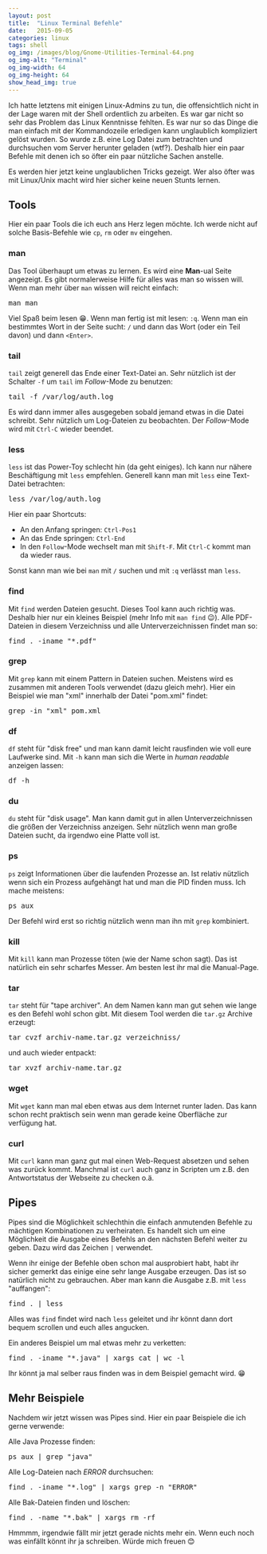 ```yaml
---
layout: post
title:  "Linux Terminal Befehle"
date:   2015-09-05
categories: linux
tags: shell
og_img: /images/blog/Gnome-Utilities-Terminal-64.png
og_img-alt: "Terminal"
og_img-width: 64
og_img-height: 64
show_head_img: true
---
```

Ich hatte letztens mit einigen Linux-Admins zu tun, die offensichtlich nicht in der Lage waren mit der Shell ordentlich zu arbeiten. Es war gar nicht so sehr das Problem das Linux Kenntnisse fehlten. Es war nur so das Dinge die man einfach mit der Kommandozeile erledigen kann unglaublich kompliziert gelöst wurden. So wurde z.B. eine Log Datei zum betrachten und durchsuchen vom Server herunter geladen (wtf?). Deshalb hier ein paar Befehle mit denen ich so öfter ein paar nützliche Sachen anstelle.

Es werden hier jetzt keine unglaublichen Tricks gezeigt. Wer also öfter was mit Linux/Unix macht wird hier sicher keine neuen Stunts lernen.

## Tools

Hier ein paar Tools die ich euch ans Herz legen möchte. Ich werde nicht auf solche Basis-Befehle wie `cp`, `rm` oder `mv` eingehen.

### man

Das Tool überhaupt um etwas zu lernen. Es wird eine **Man**-ual Seite angezeigt. Es gibt normalerweise Hilfe für alles was man so wissen will. Wenn man mehr über `man` wissen will reicht einfach:

<pre>
man man
</pre>

Viel Spaß beim lesen :grin:. Wenn man fertig ist mit lesen: `:q`. Wenn man ein bestimmtes Wort in der Seite sucht: `/` und dann das Wort (oder ein Teil davon) und dann `<Enter>`.

### tail

`tail` zeigt generell das Ende einer Text-Datei an. Sehr nützlich ist der Schalter `-f` um `tail` im *Follow*-Mode zu benutzen:

<pre>
tail -f /var/log/auth.log
</pre>

Es wird dann immer alles ausgegeben sobald jemand etwas in die Datei schreibt. Sehr nützlich um Log-Dateien zu beobachten. Der *Follow*-Mode wird mit `Ctrl-C` wieder beendet.

### less

`less` ist das Power-Toy schlecht hin (da geht einiges). Ich kann nur nähere Beschäftigung mit `less` empfehlen. Generell kann man mit `less` eine Text-Datei betrachten:

<pre>
less /var/log/auth.log
</pre>

Hier ein paar Shortcuts:

* An den Anfang springen: `Ctrl-Pos1`
* An das Ende springen: `Ctrl-End`
* In den `Follow`-Mode wechselt man mit `Shift-F`. Mit `Ctrl-C` kommt man da wieder raus.

Sonst kann man wie bei `man` mit `/` suchen und mit `:q` verlässt man `less`.

### find

Mit `find` werden Dateien gesucht. Dieses Tool kann auch richtig was. Deshalb hier nur ein kleines Beispiel (mehr Info mit `man find` :wink:). Alle PDF-Dateien in diesem Verzeichniss und alle Unterverzeichnissen findet man so:

<pre>
find . -iname "*.pdf"
</pre>

### grep

Mit `grep` kann mit einem Pattern in Dateien suchen. Meistens wird es zusammen mit anderen Tools verwendet (dazu gleich mehr). Hier ein Beispiel wie man "xml" innerhalb der Datei "pom.xml" findet:

<pre>
grep -in "xml" pom.xml
</pre>

### df

`df` steht für "disk free" und man kann damit leicht rausfinden wie voll eure Laufwerke sind. Mit `-h` kann man sich die Werte in *human readable* anzeigen lassen:

<pre>
df -h
</pre>

### du

`du` steht für "disk usage". Man kann damit gut in allen Unterverzeichnissen die größen der Verzeichniss anzeigen. Sehr nützlich wenn man große Dateien sucht, da irgendwo eine Platte voll ist.

### ps

`ps` zeigt Informationen über die laufenden Prozesse an. Ist relativ nützlich wenn sich ein Prozess aufgehängt hat und man die PID finden muss. Ich mache meistens:

<pre>
ps aux
</pre>

Der Befehl wird erst so richtig nützlich wenn man ihn mit `grep` kombiniert.

### kill

Mit `kill` kann man Prozesse töten (wie der Name schon sagt). Das ist natürlich ein sehr scharfes Messer. Am besten lest ihr mal die Manual-Page.

### tar

`tar` steht für "tape archiver". An dem Namen kann man gut sehen wie lange es den Befehl wohl schon gibt. Mit diesem Tool werden die `tar.gz` Archive erzeugt:

<pre>
tar cvzf archiv-name.tar.gz verzeichniss/
</pre>

und auch wieder entpackt:

<pre>
tar xvzf archiv-name.tar.gz
</pre>

### wget

Mit `wget` kann man mal eben etwas aus dem Internet runter laden. Das kann schon recht praktisch sein wenn man gerade keine Oberfläche zur verfügung hat.

### curl

Mit `curl` kann man ganz gut mal einen Web-Request absetzen und sehen was zurück kommt. Manchmal ist `curl` auch ganz in Scripten um z.B. den Antwortstatus der Webseite zu checken o.ä.

## Pipes

Pipes sind die Möglichkeit schlechthin die einfach anmutenden Befehle zu mächtigen Kombinationen zu verheiraten. Es handelt sich um eine Möglichkeit die Ausgabe eines Befehls an den nächsten Befehl weiter zu geben. Dazu wird das Zeichen `|` verwendet.

Wenn ihr einige der Befehle oben schon mal ausprobiert habt, habt ihr sicher gemerkt das einige eine sehr lange Ausgabe erzeugen. Das ist so natürlich nicht zu gebrauchen. Aber man kann die Ausgabe z.B. mit `less` "auffangen":

<pre>
find . | less
</pre>

Alles was `find` findet wird nach `less` geleitet und ihr könnt dann dort bequem scrollen und euch alles angucken.

Ein anderes Beispiel um mal etwas mehr zu verketten:

<pre>
find . -iname "*.java" | xargs cat | wc -l
</pre>

Ihr könnt ja mal selber raus finden was in dem Beispiel gemacht wird. :grin:

## Mehr Beispiele

Nachdem wir jetzt wissen was Pipes sind. Hier ein paar Beispiele die ich gerne verwende:

Alle Java Prozesse finden:
<pre>
ps aux | grep "java"
</pre>

Alle Log-Dateien nach *ERROR* durchsuchen:
<pre>
find . -iname "*.log" | xargs grep -n "ERROR"
</pre>

Alle Bak-Dateien finden und löschen:
<pre>
find . -name "*.bak" | xargs rm -rf
</pre>

Hmmmm, irgendwie fällt mir jetzt gerade nichts mehr ein. Wenn euch noch was einfällt könnt ihr ja schreiben. Würde mich freuen :blush:
